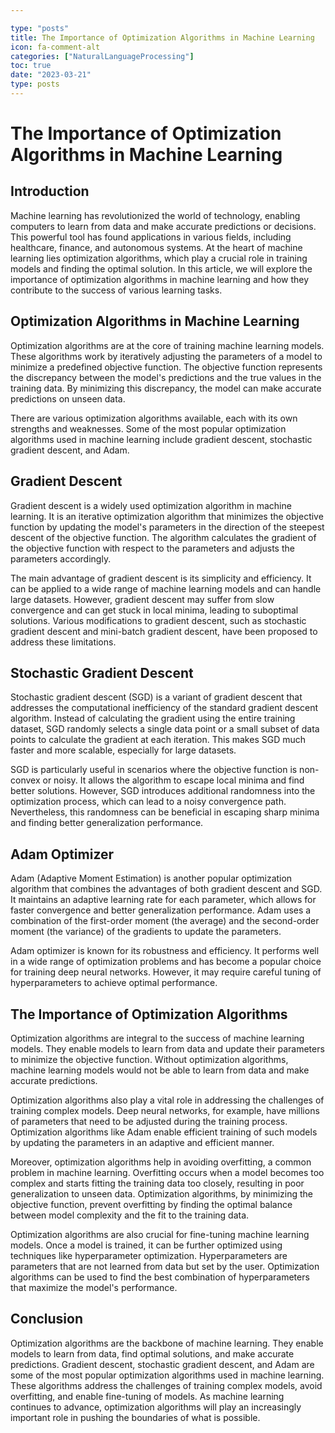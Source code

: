 ```yaml
---

type: "posts"
title: The Importance of Optimization Algorithms in Machine Learning
icon: fa-comment-alt
categories: ["NaturalLanguageProcessing"]
toc: true
date: "2023-03-21"
type: posts
---
```





# The Importance of Optimization Algorithms in Machine Learning

## Introduction

Machine learning has revolutionized the world of technology, enabling computers to learn from data and make accurate predictions or decisions. This powerful tool has found applications in various fields, including healthcare, finance, and autonomous systems. At the heart of machine learning lies optimization algorithms, which play a crucial role in training models and finding the optimal solution. In this article, we will explore the importance of optimization algorithms in machine learning and how they contribute to the success of various learning tasks.

## Optimization Algorithms in Machine Learning

Optimization algorithms are at the core of training machine learning models. These algorithms work by iteratively adjusting the parameters of a model to minimize a predefined objective function. The objective function represents the discrepancy between the model's predictions and the true values in the training data. By minimizing this discrepancy, the model can make accurate predictions on unseen data.

There are various optimization algorithms available, each with its own strengths and weaknesses. Some of the most popular optimization algorithms used in machine learning include gradient descent, stochastic gradient descent, and Adam.

## Gradient Descent

Gradient descent is a widely used optimization algorithm in machine learning. It is an iterative optimization algorithm that minimizes the objective function by updating the model's parameters in the direction of the steepest descent of the objective function. The algorithm calculates the gradient of the objective function with respect to the parameters and adjusts the parameters accordingly.

The main advantage of gradient descent is its simplicity and efficiency. It can be applied to a wide range of machine learning models and can handle large datasets. However, gradient descent may suffer from slow convergence and can get stuck in local minima, leading to suboptimal solutions. Various modifications to gradient descent, such as stochastic gradient descent and mini-batch gradient descent, have been proposed to address these limitations.

## Stochastic Gradient Descent

Stochastic gradient descent (SGD) is a variant of gradient descent that addresses the computational inefficiency of the standard gradient descent algorithm. Instead of calculating the gradient using the entire training dataset, SGD randomly selects a single data point or a small subset of data points to calculate the gradient at each iteration. This makes SGD much faster and more scalable, especially for large datasets.

SGD is particularly useful in scenarios where the objective function is non-convex or noisy. It allows the algorithm to escape local minima and find better solutions. However, SGD introduces additional randomness into the optimization process, which can lead to a noisy convergence path. Nevertheless, this randomness can be beneficial in escaping sharp minima and finding better generalization performance.

## Adam Optimizer

Adam (Adaptive Moment Estimation) is another popular optimization algorithm that combines the advantages of both gradient descent and SGD. It maintains an adaptive learning rate for each parameter, which allows for faster convergence and better generalization performance. Adam uses a combination of the first-order moment (the average) and the second-order moment (the variance) of the gradients to update the parameters.

Adam optimizer is known for its robustness and efficiency. It performs well in a wide range of optimization problems and has become a popular choice for training deep neural networks. However, it may require careful tuning of hyperparameters to achieve optimal performance.

## The Importance of Optimization Algorithms

Optimization algorithms are integral to the success of machine learning models. They enable models to learn from data and update their parameters to minimize the objective function. Without optimization algorithms, machine learning models would not be able to learn from data and make accurate predictions.

Optimization algorithms also play a vital role in addressing the challenges of training complex models. Deep neural networks, for example, have millions of parameters that need to be adjusted during the training process. Optimization algorithms like Adam enable efficient training of such models by updating the parameters in an adaptive and efficient manner.

Moreover, optimization algorithms help in avoiding overfitting, a common problem in machine learning. Overfitting occurs when a model becomes too complex and starts fitting the training data too closely, resulting in poor generalization to unseen data. Optimization algorithms, by minimizing the objective function, prevent overfitting by finding the optimal balance between model complexity and the fit to the training data.

Optimization algorithms are also crucial for fine-tuning machine learning models. Once a model is trained, it can be further optimized using techniques like hyperparameter optimization. Hyperparameters are parameters that are not learned from data but set by the user. Optimization algorithms can be used to find the best combination of hyperparameters that maximize the model's performance.

## Conclusion

Optimization algorithms are the backbone of machine learning. They enable models to learn from data, find optimal solutions, and make accurate predictions. Gradient descent, stochastic gradient descent, and Adam are some of the most popular optimization algorithms used in machine learning. These algorithms address the challenges of training complex models, avoid overfitting, and enable fine-tuning of models. As machine learning continues to advance, optimization algorithms will play an increasingly important role in pushing the boundaries of what is possible.